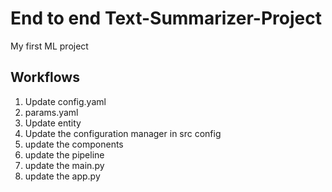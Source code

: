 # End to end Text-Summarizer-Project

My first ML project
## Workflows

1. Update config.yaml
2. params.yaml
3. Update entity
4. Update the configuration manager in src config
5. update the components
6. update the pipeline
7. update the main.py
8. update the app.py